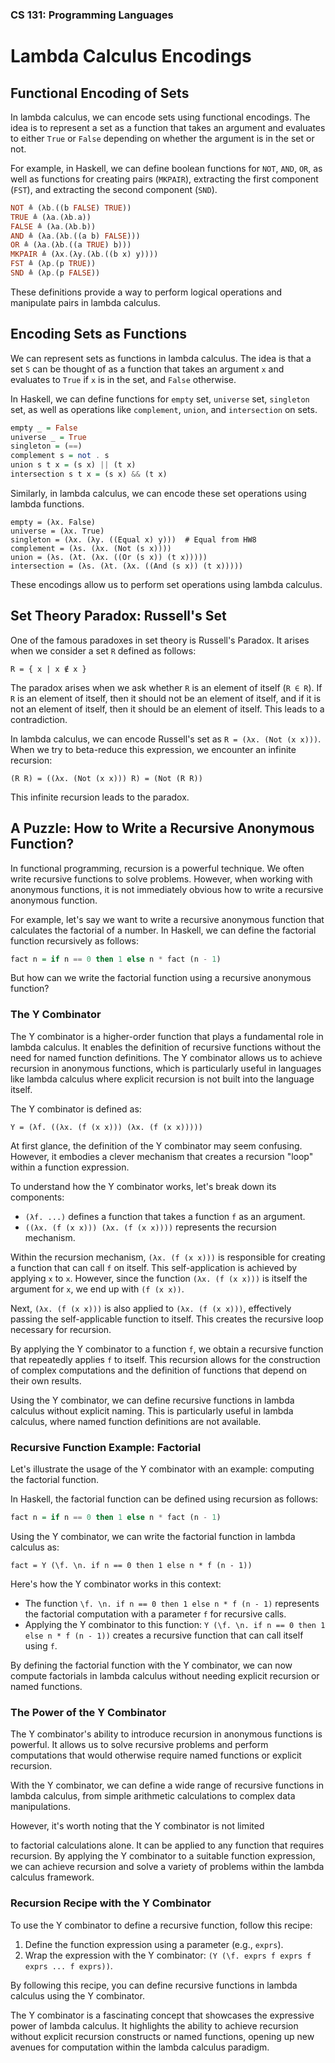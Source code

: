 ### CS 131: Programming Languages

# Lambda Calculus Encodings

## Functional Encoding of Sets

In lambda calculus, we can encode sets using functional encodings. The idea is to represent a set as a function that takes an argument and evaluates to either `True` or `False` depending on whether the argument is in the set or not.

For example, in Haskell, we can define boolean functions for `NOT`, `AND`, `OR`, as well as functions for creating pairs (`MKPAIR`), extracting the first component (`FST`), and extracting the second component (`SND`).

```haskell
NOT ≜ (λb.((b FALSE) TRUE))
TRUE ≜ (λa.(λb.a))
FALSE ≜ (λa.(λb.b))
AND ≜ (λa.(λb.((a b) FALSE)))
OR ≜ (λa.(λb.((a TRUE) b)))
MKPAIR ≜ (λx.(λy.(λb.((b x) y))))
FST ≜ (λp.(p TRUE))
SND ≜ (λp.(p FALSE))
```

These definitions provide a way to perform logical operations and manipulate pairs in lambda calculus.

## Encoding Sets as Functions

We can represent sets as functions in lambda calculus. The idea is that a set `S` can be thought of as a function that takes an argument `x` and evaluates to `True` if `x` is in the set, and `False` otherwise.

In Haskell, we can define functions for `empty` set, `universe` set, `singleton` set, as well as operations like `complement`, `union`, and `intersection` on sets.

```haskell
empty _ = False
universe _ = True
singleton = (==)
complement s = not . s
union s t x = (s x) || (t x)
intersection s t x = (s x) && (t x)
```

Similarly, in lambda calculus, we can encode these set operations using lambda functions.

```plaintext
empty = (λx. False)
universe = (λx. True)
singleton = (λx. (λy. ((Equal x) y)))  # Equal from HW8
complement = (λs. (λx. (Not (s x))))
union = (λs. (λt. (λx. ((Or (s x)) (t x)))))
intersection = (λs. (λt. (λx. ((And (s x)) (t x)))))
```

These encodings allow us to perform set operations using lambda calculus.

## Set Theory Paradox: Russell's Set

One of the famous paradoxes in set theory is Russell's Paradox. It arises when we consider a set `R` defined as follows:

```
R = { x | x ∉ x }
```

The paradox arises when we ask whether `R` is an element of itself (`R ∈ R`). If `R` is an element of itself, then it should not be an element of itself, and if it is not an element of itself, then it should be an element of itself. This leads to a contradiction.

In lambda calculus, we can encode Russell's set as `R = (λx. (Not (x x)))`. When we try to beta-reduce this expression, we encounter an infinite recursion:

```
(R R) = ((λx. (Not (x x))) R) = (Not (R R))
```

This infinite recursion leads to the paradox.

## A Puzzle: How to Write a Recursive Anonymous Function?

In functional programming, recursion is a powerful technique. We often write recursive functions to solve problems. However, when working with anonymous functions, it is not immediately obvious how to write a recursive anonymous function.

For example, let's say we want to write a recursive anonymous function that calculates the factorial of a number. In Haskell, we can define the factorial function recursively as follows:

```haskell
fact n = if n == 0 then 1 else n * fact (n - 1)
```

But how can we write the factorial function using a recursive anonymous function?

### The Y Combinator

The Y combinator is a higher-order function that plays a fundamental role in lambda calculus. It enables the definition of recursive functions without the need for named function definitions. The Y combinator allows us to achieve recursion in anonymous functions, which is particularly useful in languages like lambda calculus where explicit recursion is not built into the language itself.

The Y combinator is defined as:

```
Y = (λf. ((λx. (f (x x))) (λx. (f (x x)))))
```

At first glance, the definition of the Y combinator may seem confusing. However, it embodies a clever mechanism that creates a recursion "loop" within a function expression.

To understand how the Y combinator works, let's break down its components:

- `(λf. ...)` defines a function that takes a function `f` as an argument.
- `((λx. (f (x x))) (λx. (f (x x))))` represents the recursion mechanism.

Within the recursion mechanism, `(λx. (f (x x)))` is responsible for creating a function that can call `f` on itself. This self-application is achieved by applying `x` to `x`. However, since the function `(λx. (f (x x)))` is itself the argument for `x`, we end up with `(f (x x))`.

Next, `(λx. (f (x x)))` is also applied to `(λx. (f (x x)))`, effectively passing the self-applicable function to itself. This creates the recursive loop necessary for recursion.

By applying the Y combinator to a function `f`, we obtain a recursive function that repeatedly applies `f` to itself. This recursion allows for the construction of complex computations and the definition of functions that depend on their own results.

Using the Y combinator, we can define recursive functions in lambda calculus without explicit naming. This is particularly useful in lambda calculus, where named function definitions are not available.

### Recursive Function Example: Factorial

Let's illustrate the usage of the Y combinator with an example: computing the factorial function.

In Haskell, the factorial function can be defined using recursion as follows:

```haskell
fact n = if n == 0 then 1 else n * fact (n - 1)
```

Using the Y combinator, we can write the factorial function in lambda calculus as:

```
fact = Y (\f. \n. if n == 0 then 1 else n * f (n - 1))
```

Here's how the Y combinator works in this context:

- The function `\f. \n. if n == 0 then 1 else n * f (n - 1)` represents the factorial computation with a parameter `f` for recursive calls.
- Applying the Y combinator to this function: `Y (\f. \n. if n == 0 then 1 else n * f (n - 1))` creates a recursive function that can call itself using `f`.

By defining the factorial function with the Y combinator, we can now compute factorials in lambda calculus without needing explicit recursion or named functions.

### The Power of the Y Combinator

The Y combinator's ability to introduce recursion in anonymous functions is powerful. It allows us to solve recursive problems and perform computations that would otherwise require named functions or explicit recursion.

With the Y combinator, we can define a wide range of recursive functions in lambda calculus, from simple arithmetic calculations to complex data manipulations.

However, it's worth noting that the Y combinator is not limited

 to factorial calculations alone. It can be applied to any function that requires recursion. By applying the Y combinator to a suitable function expression, we can achieve recursion and solve a variety of problems within the lambda calculus framework.

### Recursion Recipe with the Y Combinator

To use the Y combinator to define a recursive function, follow this recipe:

1. Define the function expression using a parameter (e.g., `exprs`).
2. Wrap the expression with the Y combinator: `(Y (\f. exprs f exprs f exprs ... f exprs))`.

By following this recipe, you can define recursive functions in lambda calculus using the Y combinator.

The Y combinator is a fascinating concept that showcases the expressive power of lambda calculus. It highlights the ability to achieve recursion without explicit recursion constructs or named functions, opening up new avenues for computation within the lambda calculus paradigm.

